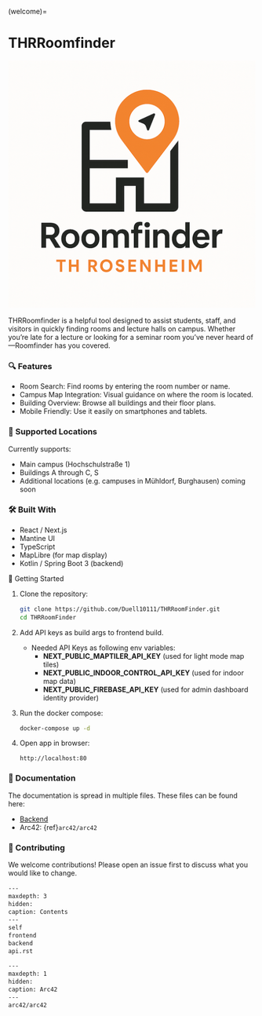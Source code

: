 (welcome)=

# THRRoomfinder

![icon.png](icon.png)

THRRoomfinder is a helpful tool designed to assist students, staff, and visitors in quickly finding rooms and lecture halls on campus. Whether you’re late for a lecture or looking for a seminar room you’ve never heard of—Roomfinder has you covered.

### 🔍 Features
- Room Search: Find rooms by entering the room number or name.
- Campus Map Integration: Visual guidance on where the room is located.
- Building Overview: Browse all buildings and their floor plans.
- Mobile Friendly: Use it easily on smartphones and tablets.

### 🏫 Supported Locations

Currently supports:
- Main campus (Hochschulstraße 1)
- Buildings A through C, S
- Additional locations (e.g. campuses in Mühldorf, Burghausen) coming soon

### 🛠️ Built With
- React / Next.js
- Mantine UI
- TypeScript
- MapLibre (for map display)
- Kotlin / Spring Boot 3 (backend)

🚀 Getting Started

1. Clone the repository:
   ```bash
   git clone https://github.com/Duell10111/THRRoomFinder.git
   cd THRRoomFinder
   ```
   
2. Add API keys as build args to frontend build.
    - Needed API Keys as following env variables:
      - **NEXT_PUBLIC_MAPTILER_API_KEY** (used for light mode map tiles)
      - **NEXT_PUBLIC_INDOOR_CONTROL_API_KEY** (used for indoor map data)
      - **NEXT_PUBLIC_FIREBASE_API_KEY** (used for admin dashboard identity provider)
   
3. Run the docker compose:
   ```bash
   docker-compose up -d
   ```
   
4. Open app in browser:
   ```
   http://localhost:80
   ```
### 📄 Documentation

The documentation is spread in multiple files. These files can be found here:

- [Backend](backend.md)
- Arc42: {ref}`arc42/arc42`

### 🤝 Contributing

We welcome contributions! Please open an issue first to discuss what you would like to change.

```{toctree}
---
maxdepth: 3
hidden:
caption: Contents
---
self
frontend
backend
api.rst
```

```{toctree}
---
maxdepth: 1
hidden:
caption: Arc42
---
arc42/arc42
```
